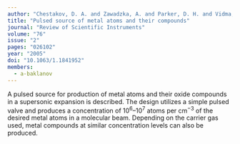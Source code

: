 ```yaml
---
author: "Chestakov, D. A. and Zawadzka, A. and Parker, D. H. and Vidma, K. V. and Baklanov, A. V. and Kochubei, S. A."
title: "Pulsed source of metal atoms and their compounds"
journal: "Review of Scientific Instruments"
volume: "76"
issue: "2"
pages: "026102"
year: "2005"
doi: "10.1063/1.1841952"
members:
  - a-baklanov
---
```

A pulsed source for production of metal atoms and their oxide compounds in a supersonic expansion is described. 
The design utilizes a simple pulsed valve and produces a concentration of 10<sup>6</sup>–10<sup>7</sup> atoms per cm<sup>−3</sup> of the desired metal
atoms in a molecular beam. Depending on the carrier gas used, metal compounds at similar concentration levels can also be produced.

